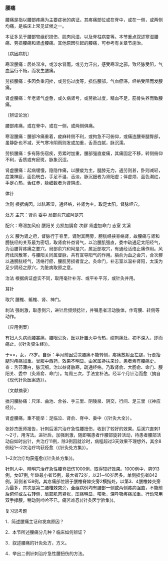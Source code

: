 ### 腰痛

腰痛是指以腰部疼痛为主要症状的病证。其疼痛部位或在脊中，或在一侧，或两侧均痛，是临床上常见证候之一。

本证多见于腰部软组织损伤、肌肉风湿，以及脊柱病变等。本节重点叙述寒湿腰痛、劳损腰痛和肾虚腰痛。其他原因引起的腰痛，可参考有关章节施治。

〔病因病机〕

寒湿腰痛：居处湿冷，或涉水冒雨，或劳力汗出，感受寒湿之邪，致经脉受阻，气血运行不畅，而发生腰痛。

劳损腰痛：多因负重闪挫，或劳伤过度等，损伤腰部，气血瘀滞，经络受阻而发腰痛。

肾虚腰痛：年老肾气虚惫，或久病肾亏，或劳欲过度，精血不足，筋骨失养而致腰痛。

〔辨证论治〕

腰部疼痛，或在脊中，或在一侧，或两侧俱痛。

寒湿腰痛：腰部冷痛重着，痠麻转侧不利，或拘急不可俯仰，或痛连腰脊腿臀部，虽静卧也不减，天气寒冷阴雨则发或加重，舌苔白腻，脉沉濡。

劳损腰痛：多有陈伤宿疾，劳累时加重，腰部强直痠痛，其痛固定不移，转侧俯仰不利，舌质或有瘀斑，脉象沉涩。

肾虚腰痛：起病缓慢，隐隐作痛，以腰痠为主，腿膝无力，遇劳则甚，卧则减轻，症兼神疲，面色㿠白，手足不温、舌淡，脉沉细者为肾阳虚；伴虚烦、面色潮红，手足心热，舌红赤，脉细数者为肾阴虚。

体针

治则  根据病因，以祛寒湿，通经络，补肾为主。取足太阳。督脉经穴。

处方  主穴：肾俞  委中  局部俞穴或阿是穴

配穴：寒湿加风府  腰阳关  劳损加膈俞  次髎  肾虚加命门  志室  太溪

方义  腰为肾之府，督脉行于脊里，肾附其两旁，膀胱经挟脊络肾，故腰痛与肾和膀胱经的关系最为密切，取肾俞补益肾气，以治腰肌强直，委中疏通足太阳经气，为治腰背疼痛之要穴，局部俞穴和阿是穴，属近部取穴，有通经活络止痛作用。风府祛风散寒，与腰阳关同属督脉，共有宣导阳气的作用。膈俞为血之会穴，合次髎以通膀胱经气，活络行瘀，腰肌劳损者宜之。灸命门，补志室以温补肾阳，太溪为足少阴经之原穴，为脏病取原之意。

治法  根据病证虚实不同，取用毫针补泻、或平补平泻，或针灸并用。

耳针

取穴  腰椎、骶椎、肾、神门。

刺法  强刺激，取患侧穴，进针后频频捻针，并嘱患者活动肢体，作弯腰、转侧等动作。

〔应用例案〕

有妇人久病而腰甚痛，腰眼忌灸，医以针置火中令热，缪刺痛处，初不深入，即而痛止。(《针灸资生经》)。

于××，女，73岁。自诉：半月前因受凉腰痛不能转侧，疼痛放射至左腿，行走抬腿时疼痛加重。曾服中西药，效果不明显。由家属搀扶来诊。患者素有腰痛史。查：舌苔薄白，脉沉细。治以益肾散寒，疏通经络。乃取肾俞、大肠俞、命门、腰阳关、委中（灸肾俞、命门）。每周三次，手法宜补法。经半个月针治而愈（摘自《现代针灸医案选》）。

〔文献摘录〕

挫闪腰胁痛：尺泽、曲池、合谷、手三里、阴陵泉、阴交，行间、足三里（《神应经》）。

肾虚腰痛，重不能举：足临泣、肾俞、脊中、委中（《针灸大全》）。

张妙杰医师报告，针刺后溪穴治疗急性腰扭伤，收到了较好的效果。后溪穴直刺1～2寸，用泻法。进针后，加强刺激，随即嘱患者作腰部旋转活动，待患者腰部活动自如时出针，共治疗11例，除3例因就诊时，病程超过3天效果不理想外，其余8例经1～2次治疗均获痊愈（《针灸处方集》）。

1~2次治疗均获痊愈(《针灸处方集》)。

针刺人中、睛明穴治疗急性腰脊扭伤1000例，取得较好效果。1000例中，男913例，女87例, 年龄最小者15例，最大者72岁，以21~40岁居多。单侧损伤者842例，双侧者158例，其疼痛部位限于腰椎脊棘突旁2横指处，以第3、4腰椎棘突旁为最多，其次是第二腰椎棘突旁，全组病例均有腰部一侧或两侧疼病强直，不能前后俯仰或左右转侧，局部肌肉紧张，压痛明显，咳嗽，深呼吸疼痛加重。行动常用双手撑腰，稍动则呻吟不已，痛苦难忍(《针灸医学验集》)。

复习思考题

1．简述腰痛主证和发病原因？

2．本节所述腰痛分几种？临床如何辨证？

3．叙述腰痛的针灸处方，方义。

4．举出二例针刺治疗急性腰扭伤的方法。

 

